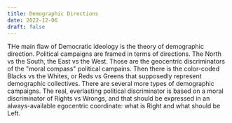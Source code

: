```yaml
---
title: Demographic Directions
date: 2022-12-06
draft: false
---
```




THe main flaw of Democratic ideology is the theory of demographic direction. Political campaigns are framed in terms of directions. The North vs the South, the East vs the West. Those are the geocentric discriminators of the "moral compass" political campains. Then there is the color-coded Blacks vs the Whites, or Reds vs Greens that supposedly represent demographic collectives. There are several more types of demographic campaigns. The real, everlasting political discriminator is based on a moral discriminator of Rights vs Wrongs, and that should be expressed in an always-available egocentric coordinate: what is Right and what should be Left.
